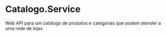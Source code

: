 # Catalogo.Service
Web API para um catálogo de produtos e categorias que podem atender a uma rede de lojas
